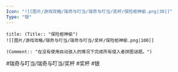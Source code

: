 ```yaml
---
Icon: "![[图片/游戏攻略/瑞奇与叮当/瑞奇与叮当/奖杯/保险柜神偷.png|30]]"
Type: "银"
---
```

```ad-common-silver-trophy
title: (Title:: "保险柜神偷")
![[图片/游戏攻略/瑞奇与叮当/瑞奇与叮当/奖杯/保险柜神偷.png|100]]

(Comment:: "在没有使用自动骇入的情况下完成所有侵入者拼图谜题。")
```

#瑞奇与叮当/瑞奇与叮当/奖杯 #奖杯 #银
